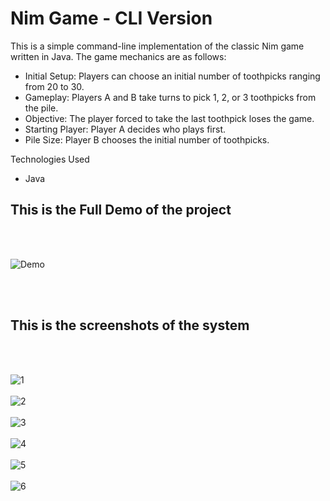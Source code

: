 <h1>Nim Game - CLI Version</h1>


This is a simple command-line implementation of the classic Nim game written in Java. The game mechanics are as follows:

<ul>
<li>Initial Setup: Players can choose an initial number of toothpicks ranging from 20 to 30.</li>
<li>Gameplay: Players A and B take turns to pick 1, 2, or 3 toothpicks from the pile.</li>
<li>Objective: The player forced to take the last toothpick loses the game.</li>
<li>Starting Player: Player A decides who plays first.</li>
<li>Pile Size: Player B chooses the initial number of toothpicks.</li>
</ul>

Technologies Used
<ul>
<li>Java</li>
</ul>

<h2>This is the Full Demo of the project</h2><br><br>

![Demo](https://github.com/kusha2000/Game-Of-Nim/assets/127003267/9811d272-fb11-4854-8d5f-3cc6888e6a64)


<br><br>
<h2>This is the screenshots of the system</h2><br><br>

![1](https://github.com/kusha2000/Game-Of-Nim/assets/127003267/90167e32-8d99-4f2b-ab3d-1d4d9111e8c5)<br><br>
![2](https://github.com/kusha2000/Game-Of-Nim/assets/127003267/f4a70367-31a5-4b1f-98ad-078a881c3c5d)<br><br>
![3](https://github.com/kusha2000/Game-Of-Nim/assets/127003267/a2bfa07e-fbbe-4517-8a05-82fb3f846924)<br><br>
![4](https://github.com/kusha2000/Game-Of-Nim/assets/127003267/677ca64b-27b2-4964-9d13-3df4a15e060e)<br><br>
![5](https://github.com/kusha2000/Game-Of-Nim/assets/127003267/892fd126-c232-446b-b8e2-73f3aded39e6)<br><br>
![6](https://github.com/kusha2000/Game-Of-Nim/assets/127003267/032ac841-ee14-410a-bf6b-0cf8c42bf34a)<br><br>
